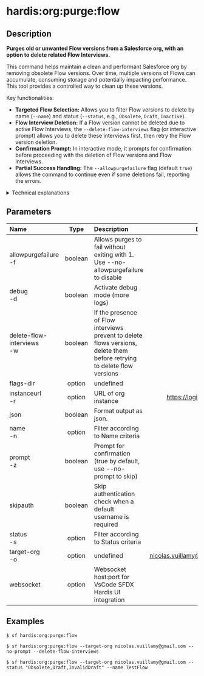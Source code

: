 <!-- This file has been generated with command 'sf hardis:doc:plugin:generate'. Please do not update it manually or it may be overwritten -->
# hardis:org:purge:flow

## Description


**Purges old or unwanted Flow versions from a Salesforce org, with an option to delete related Flow Interviews.**

This command helps maintain a clean and performant Salesforce org by removing obsolete Flow versions. Over time, multiple versions of Flows can accumulate, consuming storage and potentially impacting performance. This tool provides a controlled way to clean up these versions.

Key functionalities:

- **Targeted Flow Selection:** Allows you to filter Flow versions to delete by name (`--name`) and status (`--status`, e.g., `Obsolete`, `Draft`, `Inactive`).
- **Flow Interview Deletion:** If a Flow version cannot be deleted due to active Flow Interviews, the `--delete-flow-interviews` flag (or interactive prompt) allows you to delete these interviews first, then retry the Flow version deletion.
- **Confirmation Prompt:** In interactive mode, it prompts for confirmation before proceeding with the deletion of Flow versions and Flow Interviews.
- **Partial Success Handling:** The `--allowpurgefailure` flag (default `true`) allows the command to continue even if some deletions fail, reporting the errors.

<details>
<summary>Technical explanations</summary>

The command's technical implementation involves:

- **SOQL Queries (Tooling API):** It queries the `Flow` object (using the Tooling API) to list Flow versions based on the provided filters (name, status, manageable state).
- **Bulk Deletion (Tooling API):** It uses `bulkDeleteTooling` to perform mass deletions of Flow versions. If deletion fails due to active interviews, it extracts the interview IDs.
- **Flow Interview Management:** If `delete-flow-interviews` is enabled, it queries `FlowInterview` objects, performs bulk deletion of the identified interviews using `bulkDelete`, and then retries the Flow version deletion.
- **Interactive Prompts:** Uses the `prompts` library to interact with the user for selecting Flows, statuses, and confirming deletion actions.
- **Error Reporting:** Logs detailed error messages for failed deletions, including the specific reasons.
- **Command-Line Execution:** Uses `execSfdxJson` to execute Salesforce CLI commands for querying Flow data.
</details>


## Parameters

| Name                          |  Type   | Description                                                                                                              |                Default                 | Required | Options |
|:------------------------------|:-------:|:-------------------------------------------------------------------------------------------------------------------------|:--------------------------------------:|:--------:|:-------:|
| allowpurgefailure<br/>-f      | boolean | Allows purges to fail without exiting with 1. Use --no-allowpurgefailure to disable                                      |                                        |          |         |
| debug<br/>-d                  | boolean | Activate debug mode (more logs)                                                                                          |                                        |          |         |
| delete-flow-interviews<br/>-w | boolean | If the presence of Flow interviews prevent to delete flows versions, delete them before retrying to delete flow versions |                                        |          |         |
| flags-dir                     | option  | undefined                                                                                                                |                                        |          |         |
| instanceurl<br/>-r            | option  | URL of org instance                                                                                                      |      https://login.salesforce.com      |          |         |
| json                          | boolean | Format output as json.                                                                                                   |                                        |          |         |
| name<br/>-n                   | option  | Filter according to Name criteria                                                                                        |                                        |          |         |
| prompt<br/>-z                 | boolean | Prompt for confirmation (true by default, use --no-prompt to skip)                                                       |                                        |          |         |
| skipauth                      | boolean | Skip authentication check when a default username is required                                                            |                                        |          |         |
| status<br/>-s                 | option  | Filter according to Status criteria                                                                                      |                                        |          |         |
| target-org<br/>-o             | option  | undefined                                                                                                                | nicolas.vuillamy@cloudity.com.playnico |          |         |
| websocket                     | option  | Websocket host:port for VsCode SFDX Hardis UI integration                                                                |                                        |          |         |

## Examples

```shell
$ sf hardis:org:purge:flow
```

```shell
$ sf hardis:org:purge:flow --target-org nicolas.vuillamy@gmail.com --no-prompt --delete-flow-interviews
```

```shell
$ sf hardis:org:purge:flow --target-org nicolas.vuillamy@gmail.com --status "Obsolete,Draft,InvalidDraft" --name TestFlow
```


